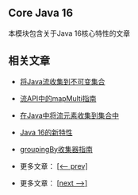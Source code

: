 ## Core Java 16

本模块包含关于Java 16核心特性的文章

## 相关文章

- [将Java流收集到不可变集合](docs/将Java流收集到不可变集合.md)
- [流API中的mapMulti指南](docs/流API中的mapMulti指南.md)
- [在Java中将流元素收集到集合中](docs/在Java中将流元素收集到集合中.md)
- [Java 16的新特性](docs/Java16的新特性.md)
- [groupingBy收集器指南](docs/groupingBy收集器指南.md)

- 更多文章： [[<-- prev]](../java15/README.md)
- 更多文章： [[next -->]](../java17/README.md)